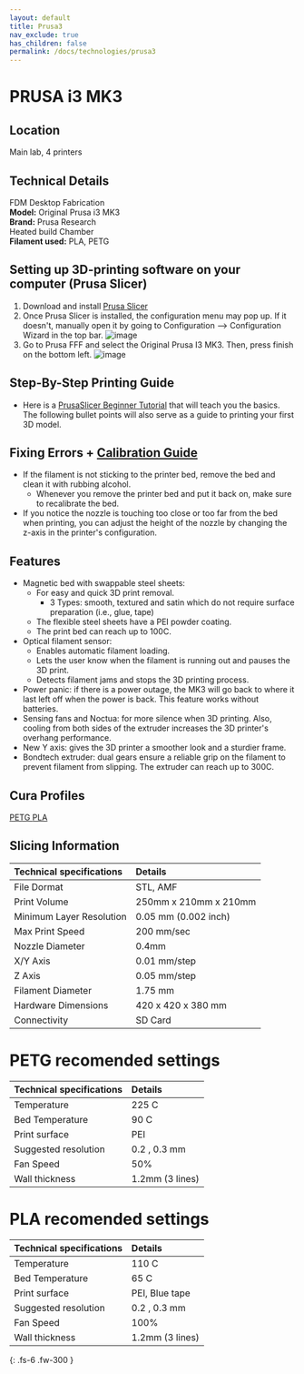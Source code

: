 ```yaml
---
layout: default
title: Prusa3
nav_exclude: true
has_children: false
permalink: /docs/technologies/prusa3
---
```


# PRUSA i3 MK3

## Location

Main lab, 4 printers

## Technical Details

FDM Desktop Fabrication  
**Model:** Original Prusa i3 MK3  
**Brand:** Prusa Research  
Heated build Chamber  
**Filament used:** PLA, PETG    

## Setting up 3D-printing software on your computer (Prusa Slicer)
1. Download and install [Prusa Slicer](https://www.prusa3d.com/page/prusaslicer_424/)
2. Once Prusa Slicer is installed, the configuration menu may pop up. If it doesn't, manually open it by going to Configuration --> Configuration Wizard in the top bar.
![image](https://github.com/PKMN-Python/labwiki/assets/34625211/e5923246-407e-47d7-8aff-6ffebcc22e57)
3. Go to Prusa FFF and select the Original Prusa I3 MK3. Then, press finish on the bottom left.
![image](https://github.com/PKMN-Python/labwiki/blob/main/assets/images/prusa1.gif?raw=true)

## Step-By-Step Printing Guide
- Here is a [PrusaSlicer Beginner Tutorial](https://www.youtube.com/watch?v=_kIqMPNQNSw) that will teach you the basics. The following bullet points will also serve as a guide to printing your first 3D model.


## Fixing Errors + [Calibration Guide](https://help.prusa3d.com/category/calibration_199) 
- If the filament is not sticking to the printer bed, remove the bed and clean it with rubbing alcohol.
  - Whenever you remove the printer bed and put it back on, make sure to recalibrate the bed.
- If you notice the nozzle is touching too close or too far from the bed when printing, you can adjust the height of the nozzle by changing the z-axis in the printer's configuration.


## Features

- Magnetic bed with swappable steel sheets:
  - For easy and quick 3D print removal.
    - 3 Types: smooth, textured and satin which do not require surface preparation (i.e., glue, tape)
  - The flexible steel sheets have a PEI powder coating.
  - The print bed can reach up to 100C.
- Optical filament sensor:
  - Enables automatic filament loading.
  - Lets the user know when the filament is running out and pauses the 3D print.
  - Detects filament jams and stops the 3D printing process.
- Power panic: if there is a power outage, the MK3 will go back to where it last left off when the power is back. This feature works without batteries.
- Sensing fans and Noctua: for more silence when 3D printing. Also, cooling from both sides of the extruder increases the 3D printer&#39;s overhang performance.
- New Y axis: gives the 3D printer a smoother look and a sturdier frame.
- Bondtech extruder: dual gears ensure a reliable grip on the filament to prevent filament from slipping. The extruder can reach up to 300C.

## Cura Profiles

[PETG ](link.to.profile.here)
[PLA ](link.to.profile.here)


## Slicing Information  

| Technical specifications      | Details               |
|:------------------------------|:----------------------|
| File Dormat                   | STL, AMF              |
| Print Volume                  | 250mm x 210mm x 210mm |
| Minimum Layer Resolution      | 0.05 mm (0.002 inch)  |
| Max Print Speed               | 200 mm/sec            |
| Nozzle Diameter               | 0.4mm                 |
| X/Y Axis                      | 0.01 mm/step          |
| Z Axis                        | 0.05 mm/step          |
| Filament Diameter             | 1.75 mm               |
| Hardware Dimensions           | 420 x 420 x 380 mm    |
| Connectivity                  | SD Card               |


# PETG recomended settings

| Technical specifications      | Details               |
|:------------------------------|:----------------------|
| Temperature                   | 225  C                |
| Bed Temperature               | 90   C                |
| Print surface                 | PEI                   |
| Suggested resolution          | 0.2 , 0.3 mm          |
| Fan Speed                     | 50%                   |
| Wall thickness                | 1.2mm (3 lines)       |

# PLA recomended settings

| Technical specifications      | Details               |
|:------------------------------|:----------------------|
| Temperature                   | 110  C                |
| Bed Temperature               | 65   C                |
| Print surface                 | PEI, Blue tape        |
| Suggested resolution          | 0.2 , 0.3 mm          |
| Fan Speed                     | 100%                  |
| Wall thickness                | 1.2mm (3 lines)       |




{: .fs-6 .fw-300 }
